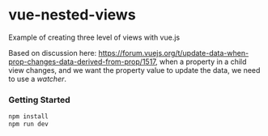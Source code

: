# vue-nested-views

Example of creating three level of views with vue.js

Based on discussion here:
https://forum.vuejs.org/t/update-data-when-prop-changes-data-derived-from-prop/1517, when a property in a child view changes, and we want the property value to update the data, we need to use a _watcher_.

### Getting Started

```bash
npm install
npm run dev

```

